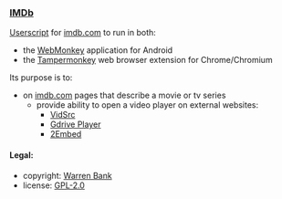 ### [IMDb](https://github.com/warren-bank/crx-IMDb/tree/webmonkey-userscript/es5)

[Userscript](https://github.com/warren-bank/crx-IMDb/raw/webmonkey-userscript/es5/webmonkey-userscript/IMDb.user.js) for [imdb.com](https://www.imdb.com/) to run in both:
* the [WebMonkey](https://github.com/warren-bank/Android-WebMonkey) application for Android
* the [Tampermonkey](https://chrome.google.com/webstore/detail/tampermonkey/dhdgffkkebhmkfjojejmpbldmpobfkfo) web browser extension for Chrome/Chromium

Its purpose is to:
* on [imdb.com](https://www.imdb.com/) pages that describe a movie or tv series
  - provide ability to open a video player on external websites:
    * [VidSrc](https://vidsrc.me/)
    * [Gdrive Player](https://gdriveplayer.to/)
    * [2Embed](https://www.2embed.ru/)

#### Legal:

* copyright: [Warren Bank](https://github.com/warren-bank)
* license: [GPL-2.0](https://www.gnu.org/licenses/old-licenses/gpl-2.0.txt)

